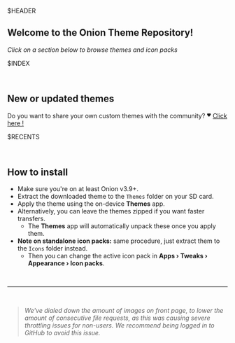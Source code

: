 $HEADER

## Welcome to the Onion Theme Repository!

*Click on a section below to browse themes and icon packs*

$INDEX

<p>&nbsp;</p>

## New or updated themes

Do you want to share your own custom themes with the community? <sup><sub>❤️</sub></sup> [Click here !](CONTRIBUTING.md)

$RECENTS

<p>&nbsp;</p>

## How to install

- Make sure you're on at least Onion v3.9+.
- Extract the downloaded theme to the `Themes` folder on your SD card.
- Apply the theme using the on-device **Themes** app.
- Alternatively, you can leave the themes zipped if you want faster transfers.
  - The **Themes** app will automatically unpack these once you apply them.
- **Note on standalone icon packs:** same procedure, just extract them to the `Icons` folder instead.
  - Then you can change the active icon pack in **Apps › Tweaks › Appearance › Icon packs**.

<p>&nbsp;</p>

---

<p>&nbsp;</p>

> *We've dialed down the amount of images on front page, to lower the amount of consecutive file requests, as this was causing severe throttling issues for non-users. We recommend being logged in to GitHub to avoid this issue.*

<p>&nbsp;</p>
